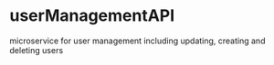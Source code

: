 # userManagementAPI
microservice for user management including updating, creating and deleting users
